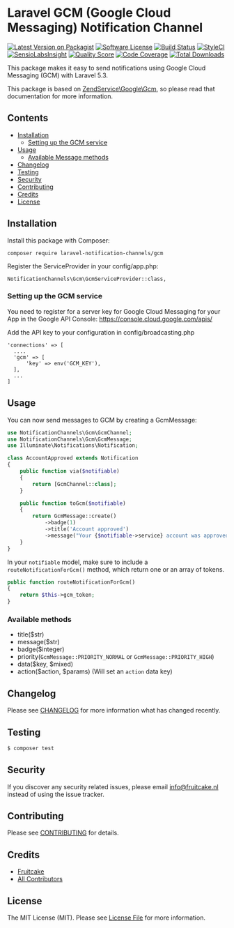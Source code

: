 # Laravel GCM (Google Cloud Messaging) Notification Channel

[![Latest Version on Packagist](https://img.shields.io/packagist/v/laravel-notification-channels/gcm.svg?style=flat-square)](https://packagist.org/packages/laravel-notification-channels/gcm)
[![Software License](https://img.shields.io/badge/license-MIT-brightgreen.svg?style=flat-square)](LICENSE.md)
[![Build Status](https://img.shields.io/travis/laravel-notification-channels/gcm/master.svg?style=flat-square)](https://travis-ci.org/laravel-notification-channels/gcm)
[![StyleCI](https://styleci.io/repos/66449457/shield)](https://styleci.io/repos/66449457)
[![SensioLabsInsight](https://img.shields.io/sensiolabs/i/56e4b8c2-3ca5-4d30-924a-cbe6131faabc.svg?style=flat-square)](https://insight.sensiolabs.com/projects/56e4b8c2-3ca5-4d30-924a-cbe6131faabc)
[![Quality Score](https://img.shields.io/scrutinizer/g/laravel-notification-channels/gcm.svg?style=flat-square)](https://scrutinizer-ci.com/g/laravel-notification-channels/gcm)
[![Code Coverage](https://img.shields.io/scrutinizer/coverage/g/laravel-notification-channels/gcm/master.svg?style=flat-square)](https://scrutinizer-ci.com/g/laravel-notification-channels/gcm/?branch=master)
[![Total Downloads](https://img.shields.io/packagist/dt/laravel-notification-channels/gcm.svg?style=flat-square)](https://packagist.org/packages/laravel-notification-channels/gcm)

This package makes it easy to send notifications using Google Cloud Messaging (GCM) with Laravel 5.3.

This package is based on [ZendService\Google\Gcm](https://framework.zend.com/manual/2.4/en/modules/zendservice.google.gcm.html), so please read that documentation for more information.


## Contents

- [Installation](#installation)
	- [Setting up the GCM service](#setting-up-the-:service_name-service)
- [Usage](#usage)
	- [Available Message methods](#available-message-methods)
- [Changelog](#changelog)
- [Testing](#testing)
- [Security](#security)
- [Contributing](#contributing)
- [Credits](#credits)
- [License](#license)


## Installation

Install this package with Composer:

    composer require laravel-notification-channels/gcm
    
Register the ServiceProvider in your config/app.php:

    NotificationChannels\Gcm\GcmServiceProvider::class,

### Setting up the GCM service

You need to register for a server key for Google Cloud Messaging for your App in the Google API Console: https://console.cloud.google.com/apis/

Add the API key to your configuration in config/broadcasting.php

    'connections' => [
      ....
      'gcm' => [
          'key' => env('GCM_KEY'),
      ],
      ...
    ]

## Usage

You can now send messages to GCM by creating a GcmMessage:

```php
use NotificationChannels\Gcm\GcmChannel;
use NotificationChannels\Gcm\GcmMessage;
use Illuminate\Notifications\Notification;

class AccountApproved extends Notification
{
    public function via($notifiable)
    {
        return [GcmChannel::class];
    }

    public function toGcm($notifiable)
    {
        return GcmMessage::create()
            ->badge(1)
            ->title('Account approved')
            ->message("Your {$notifiable->service} account was approved!");
    }
}
```

In your `notifiable` model, make sure to include a `routeNotificationForGcm()` method, which return one or an array of tokens.

```php
public function routeNotificationForGcm()
{
    return $this->gcm_token;
}
```

### Available methods

 - title($str)
 - message($str)
 - badge($integer)
 - priority(`GcmMessage::PRIORITY_NORMAL` or `GcmMessage::PRIORITY_HIGH`)
 - data($key, $mixed)
 - action($action, $params) (Will set an `action` data key)

## Changelog

Please see [CHANGELOG](CHANGELOG.md) for more information what has changed recently.

## Testing

``` bash
$ composer test
```

## Security

If you discover any security related issues, please email info@fruitcake.nl instead of using the issue tracker.

## Contributing

Please see [CONTRIBUTING](CONTRIBUTING.md) for details.

## Credits

- [Fruitcake](https://github.com/fruitcake)
- [All Contributors](../../contributors)

## License

The MIT License (MIT). Please see [License File](LICENSE.md) for more information.
